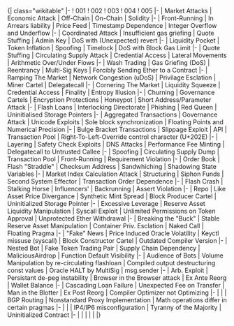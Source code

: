 {| class="wikitable" 
|-
! 001
! 002
! 003
! 004
! 005
|-
| Market Attacks
| Economic Attack
| Off-Chain
| On-Chain
| Solidity
|-
| Front-Running
| In Arrears liability
| Price Feed
| Timestamp Dependence
| Integer Overflow and Underflow
|-
| Coordinated Attack
| Insufficient gas griefing
| Quote Stuffing
| Admin Key
| DoS with (Unexpected) revert
|-
| Liquidity Pocket
| Token Inflation
| Spoofing
| Timelock
| DoS with Block Gas Limit
|-
| Quote Stuffing
| Circulating Supply Attack
| Credential Access
| Lateral Movements
| Arithmetic Over/Under Flows
|-
| Wash Trading
| Gas Griefing (DoS)
| Reentrancy
| Multi-Sig Keys
| Forcibly Sending Ether to a Contract
|-
| Ramping The Market
| Network Congestion (uDoS)
| Privilage Esclation
| Miner Cartel
| Delegatecall
|-
| Cornering The Market
| Liquidity Squeeze
| Credential Access
| Finality
| Entropy Illusion
|-
| Churning
| Governance Cartels
| Encryption Protections
| Honeypot
| Short Address/Parameter Attack
|-
| Flash Loans
| Interlocking Directorate
| Phishing
| Red Queen
| Uninitialised Storage Pointers
|-
| Aggregated Transactions
| Governance Attack
| Unicode Exploits
| Sole block synchronization
| Floating Points and Numerical Precision
|-
| Bulge Bracket Transactions
| Slippage Exploit
| API
| Transaction Pool
| Right-To-Left-Override control character (U+202E)
|-
| Layering
| Safety Check Exploits
| DNS Attacks
| Performance Fee Minting
| Delegatecall to Untrusted Callee
|-
| Spoofing
| Circulating Supply Dump
| Transaction Pool
| Front-Running
| Requirement Violation
|-
| Order Book
| Flash "Straddle"
| Checksum Address
| Sandwhiching
| Shadowing State Variables
|-
| Market Index Calculation Attack
| Structuring
| Siphon Funds
| Second System Effector
| Transaction Order Dependence
|-
| Flash Crash
| Stalking Horse
| Influencers'
| Backrunning
| Assert Violation
|-
| Repo
| Like Asset Price Divergance
| Synthetic Mint Spread
| Block Producer Cartel
| Uninitialized Storage Pointer
|-
| Excessive Leverage
| Reserve Asset Liquidity Manipulation
| Syscall Exploit
| Unlimited Permissions on Token Approval
| Unprotected Ether Withdrawal
|-
| Breaking the "Buck"
| Stable Reserve Asset Manipulation
| Container Priv. Esclation
| Naked Call
| Floating Pragma
|-
| "Fake" News
| Price Induced Oracle Volatility
| Keyctl missuse (syscall)
| Block Constructor Cartel
| Outdated Compiler Version
|-
| Nested Bot
| Fake Token Trading Pair
| Supply Chain Dependency
| MaliciousAirdrop
| Function Default Visibility
|-
| Audience of Bots
| Volume Manipulation by re-circulating flashloan
| Compiled output destructuring const values
| Oracle HALT by MultiSig
| msg.sender
|-
| Arb. Exploit
| Persistant de-peg instability
| Browser in the Browser attack
| Ex Ante Reorg
| Wallet Balance
|-
| Cascading Loan Failure
| Unexpected Fee on Transfer
| Man in the Blotter
| Ex Post Reorg
| Compiler Optimizer not Optimizing
|-
| 
| 
| BGP Routing
| Nonstandard Proxy Implementation
| Math operations differ in certain pragmas
|-
| 
| 
| IP4/IP6 misconfiguration
| Tyranny of the Majority
| Uninitialized Contract
|-
| 
| 
| 
| 
| 
|}
